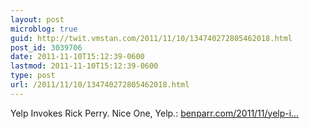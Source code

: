 ```yaml
---
layout: post
microblog: true
guid: http://twit.vmstan.com/2011/11/10/134740272805462018.html
post_id: 3039706
date: 2011-11-10T15:12:39-0600
lastmod: 2011-11-10T15:12:39-0600
type: post
url: /2011/11/10/134740272805462018.html
---
```

Yelp Invokes Rick Perry. Nice One, Yelp.: <a href="http://benparr.com/2011/11/yelp-invokes-rick-perry-nice-one-yelp/">benparr.com/2011/11/yelp-i…</a>
